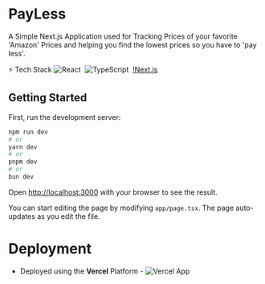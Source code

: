 # PayLess

A Simple Next.js Application used for Tracking Prices of your favorite 'Amazon' Prices and helping you find the lowest prices so you have to 'pay less'.

⚡ Tech Stack
![React](https://img.shields.io/badge/-React-333333?style=flat&logo=react)&nbsp;
![TypeScript](https://img.shields.io/badge/-TypeScript-333333?style=flat&logo=TypeScript)&nbsp;
[!Next.js](https://img.shields.io/badge/-Nextjs-333333?style=flat&logo=Next.js)

## Getting Started

First, run the development server:

```bash
npm run dev
# or
yarn dev
# or
pnpm dev
# or
bun dev
```

Open [http://localhost:3000](http://localhost:3000) with your browser to see the result.

You can start editing the page by modifying `app/page.tsx`. The page auto-updates as you edit the file.

# Deployment
 - Deployed using the **Vercel** Platform - ![Vercel App](https://pay-less.vercel.app/)

